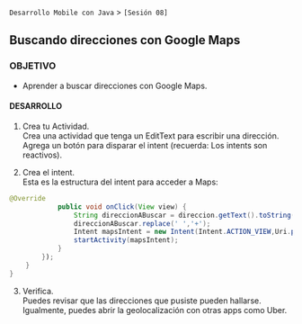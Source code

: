 `Desarrollo Mobile con Java` > `[Sesión 08]`
## Buscando direcciones con Google Maps 

### OBJETIVO 
 - Aprender a buscar direcciones con Google Maps.

#### DESARROLLO

1. Crea tu Actividad.   
Crea una actividad que tenga un EditText para escribir una dirección.
Agrega un botón para disparar el intent (recuerda: Los intents son reactivos).

2. Crea el intent.  
Esta es la estructura del intent para acceder a Maps:

```java
@Override
            public void onClick(View view) {
                String direccionABuscar = direccion.getText().toString();
                direccionABuscar.replace(' ','+');
                Intent mapsIntent = new Intent(Intent.ACTION_VIEW,Uri.parse("geo:0,0?q="+direccionABuscar));
                startActivity(mapsIntent);
            }
        });
    }
}
```
3. Verifica.  
Puedes revisar que las direcciones que pusiste pueden hallarse. Igualmente, puedes abrir la geolocalización con otras apps como Uber.
